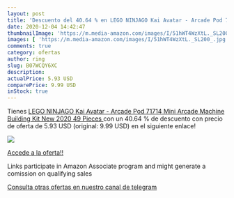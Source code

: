 ```yaml
---
layout: post
title: 'Descuento del 40.64 % en LEGO NINJAGO Kai Avatar - Arcade Pod 717'
date: 2020-12-04 14:42:47
thumbnailImage: 'https://m.media-amazon.com/images/I/51hWT4WzXtL._SL200_.jpg'
images: [ 'https://m.media-amazon.com/images/I/51hWT4WzXtL._SL200_.jpg' ]
comments: true
category: ofertas
author: ring
slug: B07WCQY6XC
description:
actualPrice: 5.93 USD
comparePrice: 9.99 USD
inStock: true
---
```


Tienes [LEGO NINJAGO Kai Avatar - Arcade Pod 71714 Mini Arcade Machine Building Kit  New 2020  49 Pieces ](https://www.amazon.com/dp/B07WCQY6XC/?tag=tolees-20) con un 40.64 % de descuento con precio de oferta de 5.93 USD (original: 9.99 USD) en el siguiente enlace!

[![](https://m.media-amazon.com/images/I/51hWT4WzXtL._SL200_.jpg)](https://www.amazon.com/dp/B07WCQY6XC/?tag=tolees-20)

[Accede a la oferta!!](https://www.amazon.com/dp/B07WCQY6XC/?tag=tolees-20)

Links participate in Amazon Associate program and might generate a comission on qualifying sales

[Consulta otras ofertas en nuestro canal de telegram](https://t.me/s/ofertas25)
